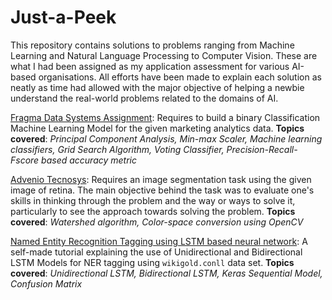 # Just-a-Peek

This repository contains solutions to problems ranging from Machine Learning and Natural Language Processing to Computer Vision. These are what I had been assigned as my application assessment for various AI-based organisations. All efforts have been made to explain each solution as neatly as time had allowed with the major objective of helping a newbie understand the real-world problems related to the domains of AI.

[Fragma Data Systems Assignment](https://github.com/Saurav0074/Fragma-Coding-Assessment): Requires to build a binary Classification Machine Learning Model for the given marketing analytics data. **Topics covered**: _Principal Component Analysis, Min-max Scaler, Machine learning classifiers, Grid Search Algorithm, Voting Classifier, Precision-Recall-Fscore based accuracy metric_

[Advenio Tecnosys](https://github.com/Saurav0074/Advenio): Requires an image segmentation task using the given image of retina. The main objective behind the task was to evaluate one's skills in thinking through the problem and the way or ways to solve it, particularly to see the approach towards solving the problem. **Topics covered**: _Watershed algorithm, Color-space conversion using OpenCV_

[Named Entity Recognition Tagging using LSTM based neural network](https://github.com/Saurav0074/Understanding-LSTM-arch/tree/NER-Tagging):  A self-made tutorial explaining the use of Unidirectional and Bidirectional LSTM Models for NER tagging using `wikigold.conll` data set. **Topics covered**: _Unidirectional LSTM, Bidirectional LSTM, Keras Sequential Model, Confusion Matrix_
